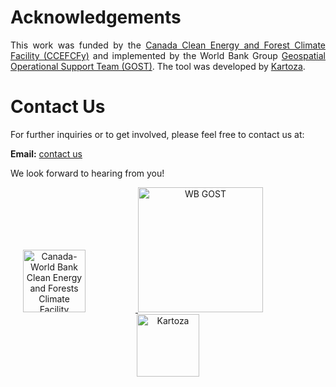 # Acknowledgements
<p style="text-align: justify;">
This work was funded by the <a href="https://www.worldbank.org/en/topic/climatechange/brief/canada-world-bank-clean-energy-and-forests-climate-facility">Canada Clean Energy and Forest Climate Facility (CCEFCFy)</a> and implemented by the World Bank Group <a href="https://worldbank.github.io/GOST">Geospatial Operational Support Team (GOST)</a>.
The tool was developed by <a href="https://kartoza.com/">Kartoza</a>.
</p>

# Contact Us

For further inquiries or to get involved, please feel free to contact us at:

**Email:** [contact us](gost@worldbank.org)

We look forward to hearing from you!

<p align="center">
  <a href="https://www.worldbank.org/en/topic/climatechange/brief/canada-world-bank-clean-energy-and-forests-climate-facility">
    <img src="https://raw.githubusercontent.com/elbeejay/draft-docs/main/docs/images/new%20images/Canada-removebg-preview.png" alt="Canada-World Bank Clean Energy and Forests Climate Facility" width="100" style="margin-right: 80px;"/>
  </a>
  <a href="https://worldbank.github.io/GOST">
    <img src="https://raw.githubusercontent.com/elbeejay/draft-docs/main/docs/images/new%20images/wb-gost.png" alt="WB GOST" width="200" style="margin-right: 80px;"/>
  </a>
  <a href="https://kartoza.com/">
    <img src="https://raw.githubusercontent.com/elbeejay/draft-docs/main/docs/images/new%20images/Kartoza-removebg-preview.png" alt="Kartoza" width="100"/>
  </a>
</p>
